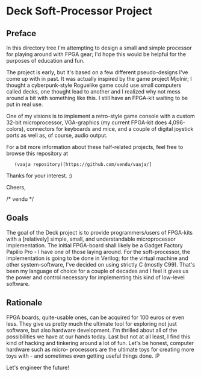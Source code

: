 # Deck Soft-Processor Project

## Preface

In this directory tree I'm attempting to design a small and simple processor
for playing around with FPGA gear; I'd hope this would be helpful for the
purposes of education and fun.

The project is early, but it's based on a few different pseudo-designs I've come
up with in past. It was actually inspired by the game project Mjolnir; I thought
a cyberpunk-style Roguelike game could use small computers called decks, one
thought lead to another and I realized why not mess around a bit with something
like this. I still have an FPGA-kit waiting to be put in real use.

One of my visions is to implement a retro-style game console with a custom
32-bit microprocessor, VGA-graphics (my current FPGA-kit does 4,096-colors),
connectors for keyboards and mice, and a couple of digital joystick ports as
well as, of course, audio output.

For a bit more information about these half-related projects, feel free to
browse this repository at

       (vaaja repository)[https://github.com/vendu/vaaja/]

Thanks for your interest. :)

Cheers,

/* vendu */

## Goals

The goal of the Deck project is to provide programmers/users of FPGA-kits with
a [relatively] simple, small, and understandable microprocessor implementation.
The initial FPGA-board shall likely be a Gadget Factory Papilio Pro - I have one
of those laying around. For the soft-processor, the implementation is going to
be done in Verilog; for the virtual machine and other system-software, I've
decided on using strictly C (mostly C99). That's been my language of choice for
a couple of decades and I feel it gives us the power and control necessary for
implementing this kind of low-level software.

## Rationale

FPGA boards, quite-usable ones, can be acquired for 100 euros or even less. They
give us pretty much the ultimate tool for exploring not just software, but also
hardware development. I'm thrilled about all of the possibilities we have at our
hands today. Last but not at all least, I find this kind of hacking and
tinkering around a lot of fun. Let's be honest, computer hardware such as micro-
processors are the ultimate toys for creating more toys with - and sometimes
even getting useful things done. :P

Let's engineer the future!

